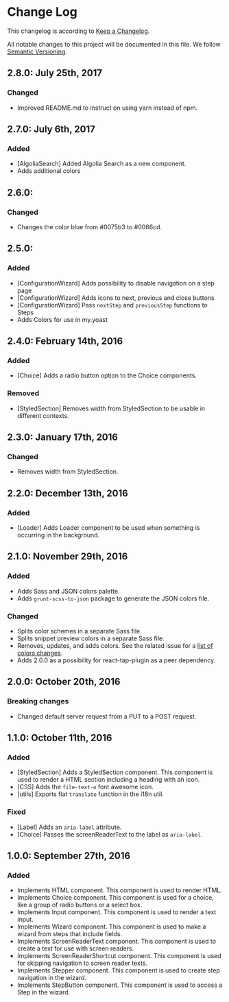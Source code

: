 # Change Log

This changelog is according to [Keep a Changelog](http://keepachangelog.com).

All notable changes to this project will be documented in this file.
We follow [Semantic Versioning](http://semver.org/).

## 2.8.0: July 25th, 2017

### Changed

* Improved README.md to instruct on using yarn instead of npm.

## 2.7.0: July 6th, 2017

### Added

* [AlgoliaSearch] Added Algolia Search as a new component.
* Adds additional colors

## 2.6.0:

### Changed

* Changes the color blue from #0075b3 to #0066cd.

## 2.5.0: 

### Added

* [ConfigurationWizard] Adds possibility to disable navigation on a step page
* [ConfigurationWizard] Adds icons to next, previous and close buttons
* [ConfigurationWizard] Pass `nextStep` and `previousStep` functions to Steps
* Adds Colors for use in my.yoast

## 2.4.0: February 14th, 2016

### Added

* [Choice] Adds a radio button option to the Choice components.

### Removed

* [StyledSection] Removes width from StyledSection to be usable in different contexts.

## 2.3.0: January 17th, 2016

### Changed

* Removes width from StyledSection.

## 2.2.0: December 13th, 2016
 
### Added

* [Loader] Adds Loader component to be used when something is occurring in the background.

## 2.1.0: November 29th, 2016

### Added

* Adds Sass and JSON colors palette.
* Adds `grunt-scss-to-json` package to generate the JSON colors file.

### Changed

* Splits color schemes in a separate Sass file.
* Splits snippet preview colors in a separate Sass file.
* Removes, updates, and adds colors. See the related issue for a [list of colors changes](https://github.com/Yoast/yoast-components/issues/106).
* Adds 2.0.0 as a possibility for react-tap-plugin as a peer dependency.

## 2.0.0: October 20th, 2016

### Breaking changes

* Changed default server request from a PUT to a POST request.

## 1.1.0: October 11th, 2016

### Added

* [StyledSection] Adds a StyledSection component. This component is used to render a HTML section including a heading with an icon.
* [CSS] Adds the `file-text-o` font awesome icon.
* [utils] Exports flat `translate` function in the i18n util.

### Fixed

* [Label] Adds an `aria-label` attribute.
* [Choice] Passes the screenReaderText to the label as `aria-label`.

## 1.0.0: September 27th, 2016

### Added

* Implements HTML component. This component is used to render HTML.
* Implements Choice component. This component is used for a choice, like a group of radio buttons or a select box.
* Implements Input component. This component is used to render a text input.
* Implements Wizard component. This component is used to make a wizard from steps that include fields.
* Implements ScreenReaderText component. This component is used to create a text for use with screen readers.
* Implements ScreenReaderShortcut component. This component is used for skipping navigation to screen reader texts.
* Implements Stepper component. This component is used to create step navigation in the wizard.
* Implements StepButton component. This component is used to access a Step in the wizard.
